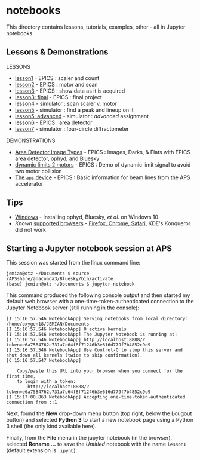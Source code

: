 # notebooks

This directory contains lessons, tutorials, examples, other - all in Jupyter notebooks

## Lessons & Demonstrations

LESSONS

* [lesson1](lesson1.ipynb) - EPICS : scaler and count
* [lesson2](lesson2.ipynb) - EPICS : motor and scan
* [lesson3](lesson3.ipynb) - EPICS : show data as it is acquired
* [lesson3: final](lesson3_-_final.ipynb) - EPICS : final project
* [lesson4](lesson4.ipynb) - simulator : scan scaler v. motor
* [lesson5](lesson5.ipynb) - simulator : find a peak and lineup on it
* [lesson5: advanced](lesson5_advanced.ipynb) - simulator : *advanced* assignment
* [lesson6](lesson6.ipynb) - EPICS : area detector
* [lesson7](lesson7.ipynb) - simulator : four-circle diffractometer

DEMONSTRATIONS

* [Area Detector Image Types](sandbox/images_darks_flats.ipynb) - EPICS : Images, Darks, & Flats with EPICS area detector, ophyd, and Bluesky
* [dynamic limits 2 motors](demo_dynamic_limits_2motor.ipynb) - EPICS : Demo of dynamic limit signal to avoid two motor collision
* [The `aps` device](basic_aps_info.ipynb) - EPICS : Basic information for beam lines from the APS accelerator

## Tips

* [Windows](windows.md) - Installing ophyd, Bluesky, *et al.* on Windows 10
* *Known* [supported browsers](https://github.com/jupyterlab/jupyterlab#prerequisites-and-supported-browsers) - [Firefox, Chrome, Safari](https://jupyterlab.readthedocs.io/en/latest/getting_started/installation.html#supported-browsers), KDE's Konqueror did not work

## Starting a Jupyter notebook session at APS

This session was started from the linux command line:

```
jemian@otz ~/Documents $ source /APSshare/anaconda3/Bluesky/bin/activate
(base) jemian@otz ~/Documents $ jupyter-notebook
```

This command produced the following console output and then started my default web browser with a one-time-token-authenticated connection to the Jupyter Notebook server (still running in the console):

```
[I 15:16:57.546 NotebookApp] Serving notebooks from local directory: /home/oxygen18/JEMIAN/Documents
[I 15:16:57.546 NotebookApp] 0 active kernels
[I 15:16:57.546 NotebookApp] The Jupyter Notebook is running at:
[I 15:16:57.546 NotebookApp] http://localhost:8888/?token=e6a7584762c731a7c64f8f71246b3e616d779f7b4852c9d9
[I 15:16:57.546 NotebookApp] Use Control-C to stop this server and shut down all kernels (twice to skip confirmation).
[C 15:16:57.547 NotebookApp] 

    Copy/paste this URL into your browser when you connect for the first time,
    to login with a token:
        http://localhost:8888/?token=e6a7584762c731a7c64f8f71246b3e616d779f7b4852c9d9
[I 15:17:00.863 NotebookApp] Accepting one-time-token-authenticated connection from ::1
```

Next, found the **New** drop-down menu button (top right, below the Lougout button) and selected **Python 3** to start a new notebook page using a Python 3 shell (the only kind available here).

Finally, from the **File** menu in the jupyter notebook (in the browser), selected **Rename ...** to save the *Untitled* notebook with the name `lesson1` (default extension is `.ipynb`).
